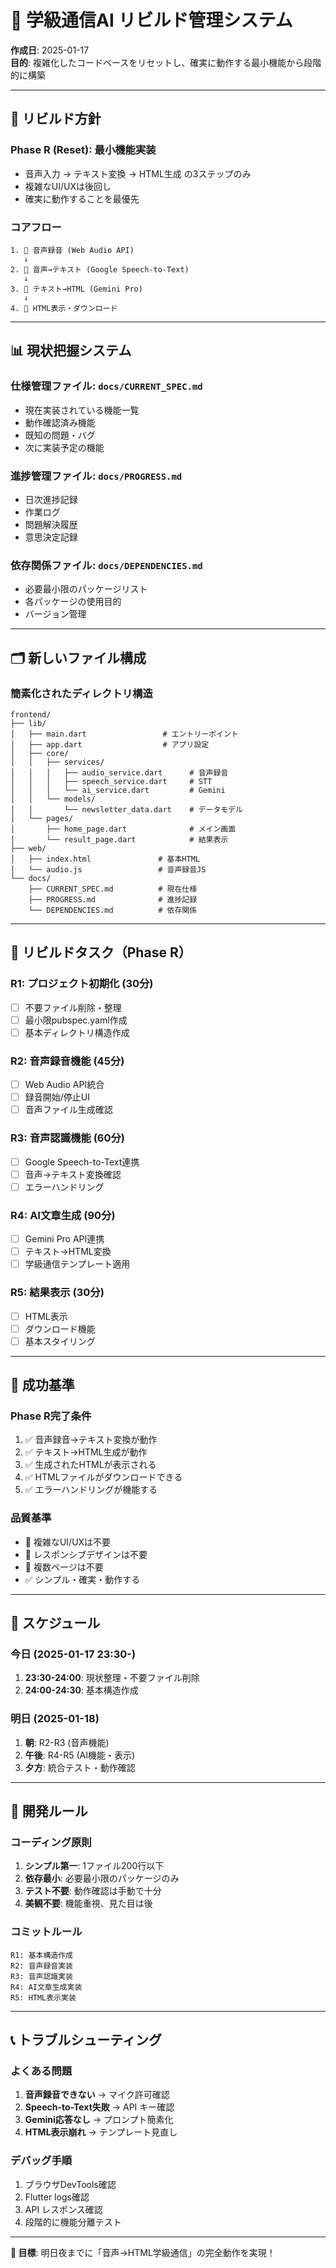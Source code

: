 # 🔄 学級通信AI リビルド管理システム

**作成日**: 2025-01-17  
**目的**: 複雑化したコードベースをリセットし、確実に動作する最小機能から段階的に構築

---

## 🎯 **リビルド方針**

### **Phase R (Reset): 最小機能実装**
- 音声入力 → テキスト変換 → HTML生成 の3ステップのみ
- 複雑なUI/UXは後回し
- 確実に動作することを最優先

### **コアフロー**
```
1. 🎤 音声録音 (Web Audio API)
   ↓
2. 📝 音声→テキスト (Google Speech-to-Text) 
   ↓
3. 🤖 テキスト→HTML (Gemini Pro)
   ↓
4. 📄 HTML表示・ダウンロード
```

---

## 📊 **現状把握システム**

### **仕様管理ファイル**: `docs/CURRENT_SPEC.md`
- 現在実装されている機能一覧
- 動作確認済み機能
- 既知の問題・バグ
- 次に実装予定の機能

### **進捗管理ファイル**: `docs/PROGRESS.md`  
- 日次進捗記録
- 作業ログ
- 問題解決履歴
- 意思決定記録

### **依存関係ファイル**: `docs/DEPENDENCIES.md`
- 必要最小限のパッケージリスト
- 各パッケージの使用目的
- バージョン管理

---

## 🗂️ **新しいファイル構成**

### **簡素化されたディレクトリ構造**
```
frontend/
├── lib/
│   ├── main.dart                 # エントリーポイント
│   ├── app.dart                  # アプリ設定
│   ├── core/
│   │   ├── services/
│   │   │   ├── audio_service.dart      # 音声録音
│   │   │   ├── speech_service.dart     # STT
│   │   │   └── ai_service.dart         # Gemini
│   │   └── models/
│   │       └── newsletter_data.dart    # データモデル
│   └── pages/
│       ├── home_page.dart              # メイン画面
│       └── result_page.dart            # 結果表示
├── web/
│   ├── index.html               # 基本HTML
│   └── audio.js                 # 音声録音JS
└── docs/
    ├── CURRENT_SPEC.md          # 現在仕様
    ├── PROGRESS.md              # 進捗記録
    └── DEPENDENCIES.md          # 依存関係
```

---

## 🎯 **リビルドタスク（Phase R）**

### **R1: プロジェクト初期化** (30分)
- [ ] 不要ファイル削除・整理
- [ ] 最小限pubspec.yaml作成
- [ ] 基本ディレクトリ構造作成

### **R2: 音声録音機能** (45分)
- [ ] Web Audio API統合
- [ ] 録音開始/停止UI
- [ ] 音声ファイル生成確認

### **R3: 音声認識機能** (60分) 
- [ ] Google Speech-to-Text連携
- [ ] 音声→テキスト変換確認
- [ ] エラーハンドリング

### **R4: AI文章生成** (90分)
- [ ] Gemini Pro API連携
- [ ] テキスト→HTML変換
- [ ] 学級通信テンプレート適用

### **R5: 結果表示** (30分)
- [ ] HTML表示
- [ ] ダウンロード機能
- [ ] 基本スタイリング

---

## 📝 **成功基準**

### **Phase R完了条件**
1. ✅ 音声録音→テキスト変換が動作
2. ✅ テキスト→HTML生成が動作  
3. ✅ 生成されたHTMLが表示される
4. ✅ HTMLファイルがダウンロードできる
5. ✅ エラーハンドリングが機能する

### **品質基準**
- 🚫 複雑なUI/UXは不要
- 🚫 レスポンシブデザインは不要
- 🚫 複数ページは不要
- ✅ シンプル・確実・動作する

---

## 📅 **スケジュール**

### **今日 (2025-01-17 23:30-)**
1. **23:30-24:00**: 現状整理・不要ファイル削除
2. **24:00-24:30**: 基本構造作成

### **明日 (2025-01-18)**  
1. **朝**: R2-R3 (音声機能)
2. **午後**: R4-R5 (AI機能・表示)
3. **夕方**: 統合テスト・動作確認

---

## 🔧 **開発ルール**

### **コーディング原則**
1. **シンプル第一**: 1ファイル200行以下
2. **依存最小**: 必要最小限のパッケージのみ
3. **テスト不要**: 動作確認は手動で十分
4. **美観不要**: 機能重視、見た目は後

### **コミットルール**
```
R1: 基本構造作成
R2: 音声録音実装
R3: 音声認識実装
R4: AI文章生成実装
R5: HTML表示実装
```

---

## 📞 **トラブルシューティング**

### **よくある問題**
1. **音声録音できない** → マイク許可確認
2. **Speech-to-Text失敗** → API キー確認  
3. **Gemini応答なし** → プロンプト簡素化
4. **HTML表示崩れ** → テンプレート見直し

### **デバッグ手順**
1. ブラウザDevTools確認
2. Flutter logs確認
3. API レスポンス確認
4. 段階的に機能分離テスト

---

**🎯 目標**: 明日夜までに「音声→HTML学級通信」の完全動作を実現！ 